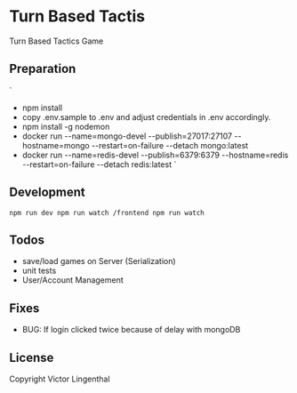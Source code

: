 # Turn Based Tactis

Turn Based Tactics Game


## Preparation
`
- npm install
- copy .env.sample to .env and adjust credentials in .env accordingly.
- npm install -g nodemon
- docker run --name=mongo-devel --publish=27017:27107 --hostname=mongo --restart=on-failure --detach mongo:latest
- docker run --name=redis-devel --publish=6379:6379 --hostname=redis --restart=on-failure --detach redis:latest
`

## Development
`
npm run dev
npm run watch
/frontend npm run watch
`

## Todos

- save/load games on Server (Serialization)
- unit tests
- User/Account Management

## Fixes

- BUG: If login clicked twice because of delay with mongoDB

## License

Copyright Victor Lingenthal
